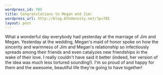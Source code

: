 ```yaml
--- 
wordpress_id: 785
title: Congratulations to Megan and Jim!
wordpress_url: http://blog.6thdensity.net/?p=785
layout: post
---
```

<p>What a wonderful day everybody had yesterday at the marriage of Jim and Megan.  Yesterday at the wedding, Megan's maid of honor spoke on how the sincerity and warmness of Jim and Megan's relationship so infectiously spreads among their friends and even catalyzes new friendships in the wake of their love.  I really couldn't have said it better (indeed, her version of the idea was much less tortured sounding!).  I'm so proud of and happy for them and the awesome, beautiful life they're going to have together!</p>
